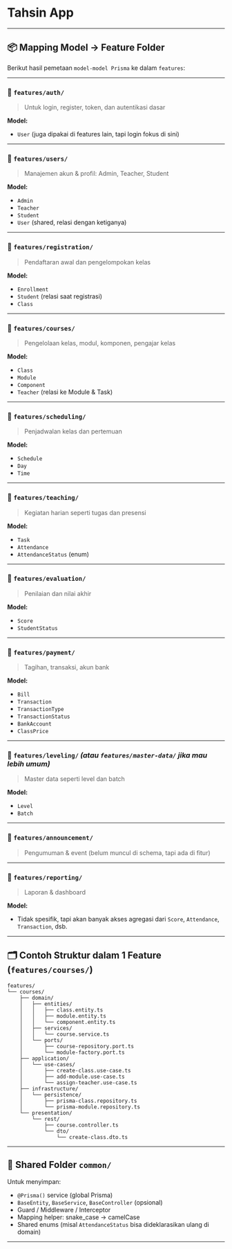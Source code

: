 # Tahsin App

---

## 📦 Mapping Model → Feature Folder

Berikut hasil pemetaan `model-model Prisma` ke dalam `features`:

---

### 📁 `features/auth/`

> Untuk login, register, token, dan autentikasi dasar
>

**Model:**

- `User` (juga dipakai di features lain, tapi login fokus di sini)

---

### 📁 `features/users/`

> Manajemen akun & profil: Admin, Teacher, Student
>

**Model:**

- `Admin`
- `Teacher`
- `Student`
- `User` (shared, relasi dengan ketiganya)

---

### 📁 `features/registration/`

> Pendaftaran awal dan pengelompokan kelas
>

**Model:**

- `Enrollment`
- `Student` (relasi saat registrasi)
- `Class`

---

### 📁 `features/courses/`

> Pengelolaan kelas, modul, komponen, pengajar kelas
>

**Model:**

- `Class`
- `Module`
- `Component`
- `Teacher` (relasi ke Module & Task)

---

### 📁 `features/scheduling/`

> Penjadwalan kelas dan pertemuan
>

**Model:**

- `Schedule`
- `Day`
- `Time`

---

### 📁 `features/teaching/`

> Kegiatan harian seperti tugas dan presensi
>

**Model:**

- `Task`
- `Attendance`
- `AttendanceStatus` (enum)

---

### 📁 `features/evaluation/`

> Penilaian dan nilai akhir
>

**Model:**

- `Score`
- `StudentStatus`

---

### 📁 `features/payment/`

> Tagihan, transaksi, akun bank
>

**Model:**

- `Bill`
- `Transaction`
- `TransactionType`
- `TransactionStatus`
- `BankAccount`
- `ClassPrice`

---

### 📁 `features/leveling/` *(atau `features/master-data/` jika mau lebih umum)*

> Master data seperti level dan batch
>

**Model:**

- `Level`
- `Batch`

---

### 📁 `features/announcement/`

> Pengumuman & event (belum muncul di schema, tapi ada di fitur)
>

---

### 📁 `features/reporting/`

> Laporan & dashboard
>

**Model:**

- Tidak spesifik, tapi akan banyak akses agregasi dari `Score`, `Attendance`, `Transaction`, dsb.

---

## 🗂 Contoh Struktur dalam 1 Feature (`features/courses/`)

```
features/
└── courses/
    ├── domain/
    │   ├── entities/
    │   │   ├── class.entity.ts
    │   │   ├── module.entity.ts
    │   │   └── component.entity.ts
    │   ├── services/
    │   │   └── course.service.ts
    │   └── ports/
    │       ├── course-repository.port.ts
    │       └── module-factory.port.ts
    ├── application/
    │   └── use-cases/
    │       ├── create-class.use-case.ts
    │       ├── add-module.use-case.ts
    │       └── assign-teacher.use-case.ts
    ├── infrastructure/
    │   └── persistence/
    │       ├── prisma-class.repository.ts
    │       └── prisma-module.repository.ts
    └── presentation/
        └── rest/
            ├── course.controller.ts
            └── dto/
                └── create-class.dto.ts

```

---

## 🔁 Shared Folder `common/`

Untuk menyimpan:

- `@Prisma()` service (global Prisma)
- `BaseEntity`, `BaseService`, `BaseController` (opsional)
- Guard / Middleware / Interceptor
- Mapping helper: snake_case → camelCase
- Shared enums (misal `AttendanceStatus` bisa dideklarasikan ulang di domain)

---